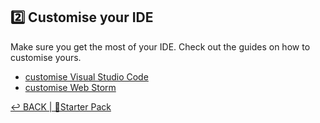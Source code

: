 
## 2️⃣ Customise your IDE
Make sure you get the most of your IDE.
Check out the guides on how to customise yours.
- [customise Visual Studio Code](./CUSTOMISE_VSCODE.md)
- [customise Web Storm](./CUSTOMISE_WEBSTORM.md)

[↩ BACK | 🎒Starter Pack](./CREATE_FIRST_REPOSITORY.md)
